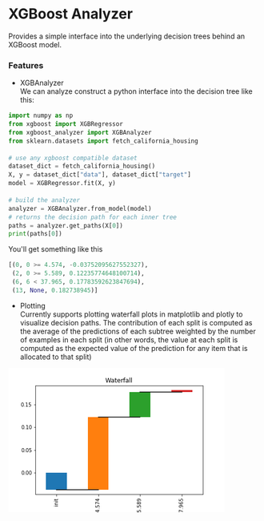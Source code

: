# XGBoost Analyzer
Provides a simple interface into the underlying decision trees behind an XGBoost model.

### Features
- XGBAnalyzer  
We can analyze construct a python interface into the decision tree like this:

```python
import numpy as np
from xgboost import XGBRegressor
from xgboost_analyzer import XGBAnalyzer
from sklearn.datasets import fetch_california_housing

# use any xgboost compatible dataset
dataset_dict = fetch_california_housing()
X, y = dataset_dict["data"], dataset_dict["target"]
model = XGBRegressor.fit(X, y)

# build the analyzer
analyzer = XGBAnalyzer.from_model(model)
# returns the decision path for each inner tree
paths = analyzer.get_paths(X[0])
print(paths[0])
```

 You'll get something like this
 ```python
 [(0, 0 >= 4.574, -0.03752095627552327),
  (2, 0 >= 5.589, 0.12235774648100714),
  (6, 6 < 37.965, 0.17783592623847694),
  (13, None, 0.182738945)]
 ```

- Plotting  
Currently supports plotting waterfall plots in matplotlib and plotly to visualize decision paths.
The contribution of each split is computed as the average of the predictions of each subtree weighted by the number of examples in each split (in other words, the value at each split is computed as the expected value of the prediction for any item that is allocated to that split)  

![sample waterfall plot](images/waterfall_sample.png?raw=true)
